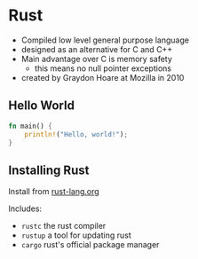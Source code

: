 # Rust

- Compiled low level general purpose language
- designed as an alternative for C and C++
- Main advantage over C is memory safety
  - this means no null pointer exceptions
- created by Graydon Hoare at Mozilla in 2010

## Hello World

```rs
fn main() {
    println!("Hello, world!");
}
```

## Installing Rust

Install from [rust-lang.org](https://www.rust-lang.org/tools/install)

Includes:

- `rustc` the rust compiler
- `rustup` a tool for updating rust
- `cargo` rust's official package manager

